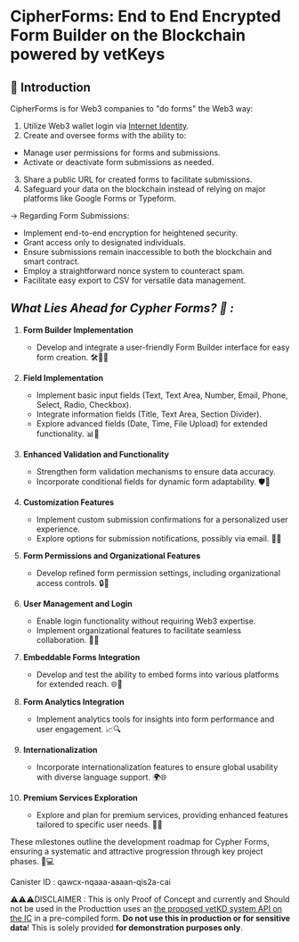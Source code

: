 # CipherForms: End to End Encrypted Form Builder on the Blockchain powered by vetKeys

## 👋 Introduction

CipherForms is for Web3 companies to "do forms" the Web3 way:

  1. Utilize Web3 wallet login via [Internet Identity](https://identity.ic0.app/).
  2. Create and oversee forms with the ability to:
   - Manage user permissions for forms and submissions.
   - Activate or deactivate form submissions as needed.
  3. Share a public URL for created forms to facilitate submissions.
  4. Safeguard your data on the blockchain instead of relying on major platforms 
     like Google Forms or Typeform.
   
  -> Regarding Form Submissions:
   - Implement end-to-end encryption for heightened security.
   - Grant access only to designated individuals.
   - Ensure submissions remain inaccessible to both the blockchain and smart contract.
   - Employ a straightforward nonce system to counteract spam.
   - Facilitate easy export to CSV for versatile data management.

## ***What Lies Ahead for Cypher Forms? 🚀 :***

1. **Form Builder Implementation**
   - Develop and integrate a user-friendly Form Builder interface for easy form creation. 🛠️👨‍💻

2. **Field Implementation**
   - Implement basic input fields (Text, Text Area, Number, Email, Phone, Select, Radio, Checkbox).
   - Integrate information fields (Title, Text Area, Section Divider).
   - Explore advanced fields (Date, Time, File Upload) for extended functionality. 📊🚀

3. **Enhanced Validation and Functionality**
   - Strengthen form validation mechanisms to ensure data accuracy.
   - Incorporate conditional fields for dynamic form adaptability. 🛡️🔄

4. **Customization Features**
   - Implement custom submission confirmations for a personalized user experience.
   - Explore options for submission notifications, possibly via email. 📧✨

5. **Form Permissions and Organizational Features**
   - Develop refined form permission settings, including organizational access controls. 🔒🤝

6. **User Management and Login**
   - Enable login functionality without requiring Web3 expertise.
   - Implement organizational features to facilitate seamless collaboration. 👥🔑

7. **Embeddable Forms Integration**
   - Develop and test the ability to embed forms into various platforms for extended reach. 🌐🚀

8. **Form Analytics Integration**
   - Implement analytics tools for insights into form performance and user engagement. 📈🔍

9. **Internationalization**
   - Incorporate internationalization features to ensure global usability with diverse language support. 🌍🌐

10. **Premium Services Exploration**
    - Explore and plan for premium services, providing enhanced features tailored to specific user needs. 💼🌟

These milestones outline the development roadmap for Cypher Forms, ensuring a systematic and attractive progression through key project phases. 🚀💻

Canister ID : qawcx-nqaaa-aaaan-qis2a-cai

⚠️⚠️⚠️DISCLAIMER :
This is only Proof of Concept and currently and Should not be used in the Producttion uses an [the proposed vetKD system API on the IC](https://github.com/dfinity/interface-spec/pull/158) in a pre-compiled form. **Do not use this in production or for sensitive data**! This is solely provided **for demonstration purposes only**.
